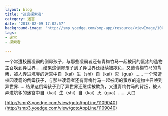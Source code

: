 ```yaml
---
layout: blog
title: "迷宫探索者"
category: 迷宫
date: "2018-02-09 17:02:57"
background-image: 'http://smp.yoedge.com/smp-app/resource/viewImage/1001949appline.png'
tags:
- 迷宫
- 探索者

---
```

一个常遭校园凌霸的倒霉孩子，与那些凌霸者还有青梅竹马一起被闲的蛋疼的造物主召唤到异世界……结果这倒霉孩子到了异世界还继续被欺负，又遭青梅竹马的背叛，被人弄进坑爹的迷宫中自（kai）生（shi）自（kai）灭（gua）……
一个常遭校园凌霸的倒霉孩子，与那些凌霸者还有青梅竹马一起被闲的蛋疼的造物主召唤到异世界……结果这倒霉孩子到了异世界还继续被欺负，又遭青梅竹马的背叛，被人弄进坑爹的迷宫中自（kai）生（shi）自（kai）灭（gua）……
入口

[http://smp3.yoedge.com/view/gotoAppLine/1109040](http://smp3.yoedge.com/view/gotoAppLine/1109040)

        
